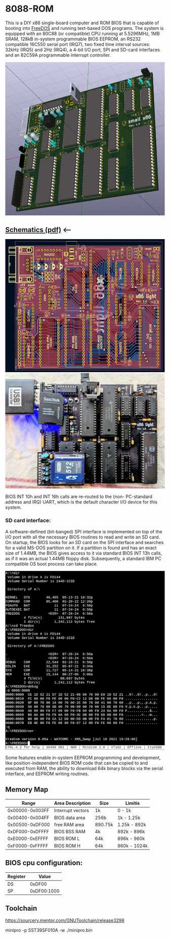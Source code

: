 # 8088-ROM

This is a DIY x86 single-board computer and ROM BIOS that is capable of booting into [FreeDOS](https://www.freedos.org/) and running text-based DOS programs.
The system is equipped with an 80C88 (or compatible) CPU running at 5.5296MHz, 1MB SRAM, 128kB in-system programmable BIOS EEPROM, an RS232 compatible 16C550 serial port (IRQ7), two fixed time interval sources: 32kHz (IRQ5) and 2Hz (IRQ4), a 4-bit I/O port, SPI and SD-card interfaces and an 82C59A programmable interrupt controller.

![image small x86](pcb.png)
## [Schematics (pdf)](schematics.pdf) <--
![pcbd](pcbd.png)
![image board3](board3.jpg)



BIOS INT 10h and INT 16h calls are re-routed to the (non- PC-standard address and IRQ) UART, which is the default character I/O device for this system.

### SD card interface:
A software-defined (bit-banged) SPI interface is implemented on top of the I/O port with all the necessary BIOS routines to read and write an SD card. On startup, the BIOS looks for an SD card on the SPI interface and searches for a valid MS-DOS partition on it. If a partition is found and has an exact size of 1.44MB, the BIOS gives access to it via standard BIOS INT 13h calls, as if it was an actual 1.44MB floppy disk. Subsequently, a standard IBM PC compatible OS boot process can take place.

![fddir1](fddir1.png)

Some features enable in-system EEPROM programming and development, like position-independent BIOS ROM code that can be copied to and executed from RAM, the ability to download 64k binary blocks via the serial interface, and EEPROM writing routines.

## Memory Map

|Range             |    Area Description   |   Size    |     Limitis  |
|------------------|-----------------------|-----------|--------------|
|0x00000-0x003FF   |     Interrupt vectors |   1k      | 0 - 1k       |
|0x00400-0x004FF   |     BIOS data area    |   256b    | 1k - 1.25k   |
|0x00500-0xDF000   |     free RAM area     | 890.75k   | 1.25k - 892k |
|0xDF000-0xDFFFF   |     BIOS BSS RAM      |     4k    | 892k - 896k  |
|0xE0000-0xEFFFF   |     BIOS ROM L        |    64k    | 896k - 960k  |
|0xF0000-0xFFFFF   |     BIOS ROM H        |    64k    | 960k - 1024k |

## BIOS cpu configuration:

|Register|Value      |
|--------|-----------|
|DS      |0xDF00     |
|SP      |0xDF00:1000|

## Toolchain
https://sourcery.mentor.com/GNUToolchain/release3298

minipro -p SST39SF010A -w ./minipro.bin

